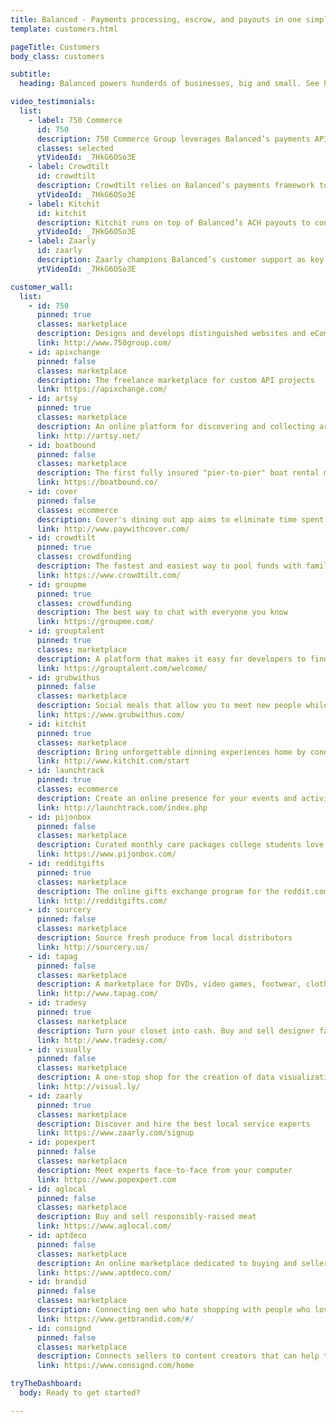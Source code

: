 ```yaml
---
title: Balanced - Payments processing, escrow, and payouts in one simple API | Customers
template: customers.html

pageTitle: Customers
body_class: customers

subtitle:
  heading: Balanced powers hunderds of businesses, big and small. See how some of the fastest growing companies are using Balanced to deliever an amazing payments experience.

video_testimonials:
  list:
    - label: 750 Commerce
      id: 750
      description: 750 Commerce Group leverages Balanced’s payments API to deliver a great processing experience for wineries.
      classes: selected
      ytVideoId: _7HkG6OSo3E
    - label: Crowdtilt
      id: crowdtilt
      description: Crowdtilt relies on Balanced’s payments framework to scale their crowdfunding platform.
      ytVideoId: _7HkG6OSo3E
    - label: Kitchit
      id: kitchit
      description: Kitchit runs on top of Balanced’s ACH payouts to connect chefs to consumers.
      ytVideoId: _7HkG6OSo3E
    - label: Zaarly
      id: zaarly
      description: Zaarly champions Balanced’s customer support as key to running a marketplace for service providers.
      ytVideoId: _7HkG6OSo3E

customer_wall:
  list:
    - id: 750
      pinned: true
      classes: marketplace
      description: Designs and develops distinguished websites and eCommerce software for the wine industry
      link: http://www.750group.com/
    - id: apixchange
      pinned: false
      classes: marketplace
      description: The freelance marketplace for custom API projects
      link: https://apixchange.com/
    - id: artsy
      pinned: true
      classes: marketplace
      description: An online platform for discovering and collecting art
      link: http://artsy.net/
    - id: boatbound
      pinned: false
      classes: marketplace
      description: The first fully insured "pier-to-pier" boat rental marketplace
      link: https://boatbound.co/
    - id: cover
      pinned: false
      classes: ecommerce
      description: Cover's dining out app aims to eliminate time spent waiting for your check
      link: http://www.paywithcover.com/
    - id: crowdtilt
      pinned: true
      classes: crowdfunding
      description: The fastest and easiest way to pool funds with family and friends
      link: https://www.crowdtilt.com/
    - id: groupme
      pinned: true
      classes: crowdfunding
      description: The best way to chat with everyone you know
      link: https://groupme.com/
    - id: grouptalent
      pinned: true
      classes: marketplace
      description: A platform that makes it easy for developers to find companies they'll love and try them out
      link: https://grouptalent.com/welcome/
    - id: grubwithus
      pinned: false
      classes: marketplace
      description: Social meals that allow you to meet new people while dining at some of your city's best restaurants
      link: https://www.grubwithus.com/
    - id: kitchit
      pinned: true
      classes: marketplace
      description: Bring unforgettable dinning experiences home by connecting with world-class chefs
      link: http://www.kitchit.com/start
    - id: launchtrack
      pinned: true
      classes: ecommerce
      description: Create an online presence for your events and activities
      link: http://launchtrack.com/index.php
    - id: pijonbox
      pinned: false
      classes: marketplace
      description: Curated monthly care packages college students love
      link: https://www.pijonbox.com/
    - id: redditgifts
      pinned: true
      classes: marketplace
      description: The online gifts exchange program for the reddit.com community
      link: http://redditgifts.com/
    - id: sourcery
      pinned: false
      classes: marketplace
      description: Source fresh produce from local distributors
      link: http://sourcery.us/
    - id: tapag
      pinned: false
      classes: marketplace
      description: A marketplace for DVDs, video games, footwear, clothing, accessories, and unique collections of personal effects from major brands
      link: http://www.tapag.com/
    - id: tradesy
      pinned: true
      classes: marketplace
      description: Turn your closet into cash. Buy and sell designer fashion quickly, easily, and safely.
      link: http://www.tradesy.com/
    - id: visually
      pinned: false
      classes: marketplace
      description: A one-stop shop for the creation of data visualizations and infographics
      link: http://visual.ly/
    - id: zaarly
      pinned: true
      classes: marketplace
      description: Discover and hire the best local service experts
      link: https://www.zaarly.com/signup
    - id: popexpert
      pinned: false
      classes: marketplace
      description: Meet experts face-to-face from your computer
      link: https://www.popexpert.com
    - id: aglocal
      pinned: false
      classes: marketplace
      description: Buy and sell responsibly-raised meat
      link: https://www.aglocal.com/
    - id: aptdeco
      pinned: false
      classes: marketplace
      description: An online marketplace dedicated to buying and seller quality, pre-owned furniture
      link: https://www.aptdeco.com/
    - id: brandid
      pinned: false
      classes: marketplace
      description: Connecting men who hate shopping with people who love to shop
      link: https://www.getbrandid.com/#/
    - id: consignd
      pinned: false
      classes: marketplace
      description: Connects sellers to content creators that can help them gain exposure for their products
      link: https://www.consignd.com/home

tryTheDashboard:
  body: Ready to get started?

---
```

